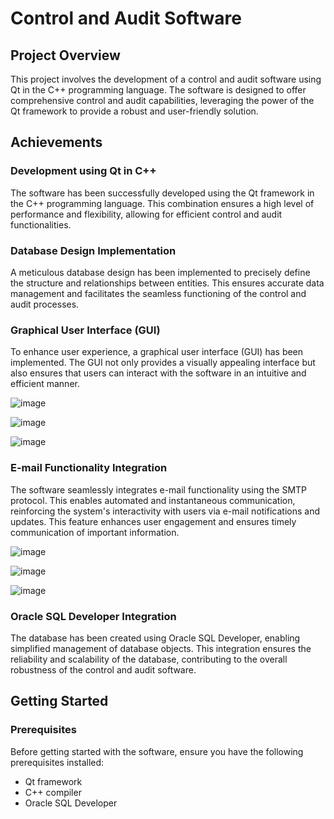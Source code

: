 # Control and Audit Software

## Project Overview

This project involves the development of a control and audit software using Qt in the C++ programming language. The software is designed to offer comprehensive control and audit capabilities, leveraging the power of the Qt framework to provide a robust and user-friendly solution.

## Achievements

### Development using Qt in C++

The software has been successfully developed using the Qt framework in the C++ programming language. This combination ensures a high level of performance and flexibility, allowing for efficient control and audit functionalities.

### Database Design Implementation

A meticulous database design has been implemented to precisely define the structure and relationships between entities. This ensures accurate data management and facilitates the seamless functioning of the control and audit processes.

### Graphical User Interface (GUI)

To enhance user experience, a graphical user interface (GUI) has been implemented. The GUI not only provides a visually appealing interface but also ensures that users can interact with the software in an intuitive and efficient manner.

![image](https://github.com/Heythaam/Projet-Qt/assets/123275074/50f62e6c-02a1-45e8-af7a-4e6333cf8664)

![image](https://github.com/Heythaam/Projet-Qt/assets/123275074/46a7393b-b240-42d0-b46d-992788569175)

![image](https://github.com/Heythaam/Projet-Qt/assets/123275074/fc7a2563-53c6-4535-bf2d-938c42c09962)


### E-mail Functionality Integration

The software seamlessly integrates e-mail functionality using the SMTP protocol. This enables automated and instantaneous communication, reinforcing the system's interactivity with users via e-mail notifications and updates. This feature enhances user engagement and ensures timely communication of important information.

![image](https://github.com/Heythaam/Projet-Qt/assets/123275074/fd107de7-1324-47b2-aa31-47e70d515150)

![image](https://github.com/Heythaam/Projet-Qt/assets/123275074/0c36b8c5-1593-4575-8266-337ab1564a16)

![image](https://github.com/Heythaam/Projet-Qt/assets/123275074/1e708198-7583-4024-aca8-ad9d35cc37e9)


### Oracle SQL Developer Integration

The database has been created using Oracle SQL Developer, enabling simplified management of database objects. This integration ensures the reliability and scalability of the database, contributing to the overall robustness of the control and audit software.

## Getting Started

### Prerequisites

Before getting started with the software, ensure you have the following prerequisites installed:

- Qt framework
- C++ compiler
- Oracle SQL Developer

